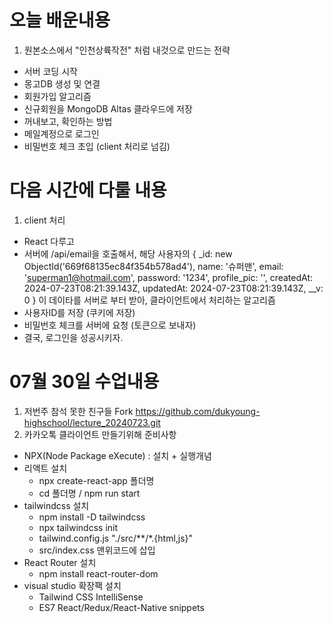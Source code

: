 # 오늘 배운내용
1. 원본소스에서 "인천상륙작전" 처럼 내것으로 만드는 전략
- 서버 코딩 시작
- 몽고DB 생성 및 연결
- 회원가입 알고리즘
- 신규회원을 MongoDB Altas 클라우드에 저장
- 꺼내보고, 확인하는 방법
- 메일계정으로 로그인
- 비밀번호 체크 초입 (client 처리로 넘김)

# 다음 시간에 다룰 내용
1. client 처리
- React 다루고
- 서버에 /api/email을 호출해서, 해당 사용자의 
{
  _id: new ObjectId('669f68135ec84f354b578ad4'),
  name: '슈퍼맨',
  email: 'superman1@hotmail.com',
  password: '1234',
  profile_pic: '',
  createdAt: 2024-07-23T08:21:39.143Z,
  updatedAt: 2024-07-23T08:21:39.143Z,
  __v: 0
}
이 데이타를 서버로 부터 받아, 클라이언트에서 처리하는 알고리즘
- 사용자ID를 저장 (쿠키에 저장)
- 비밀번호 체크를 서버에 요청 (토큰으로 보내자)
- 결국, 로그인을 성공시키자.

# 07월 30일 수업내용
1. 저번주 참석 못한 친구들 Fork
https://github.com/dukyoung-highschool/lecture_20240723.git
1. 카카오톡 클라이언트 만들기위해 준비사항
  - NPX(Node Package eXecute) : 설치 + 실행개념
  - 리액트 설치
    - npx create-react-app 폴더명
    - cd 폴더명 / npm run start
  - tailwindcss 설치 
    - npm install -D tailwindcss
    - npx tailwindcss init
    - tailwind.config.js "./src/**/*.{html,js}"
    - src/index.css 맨위코드에 삽입
  - React Router 설치
    - npm install react-router-dom
  - visual studio 확장팩 설치
    - Tailwind CSS IntelliSense
    - ES7 React/Redux/React-Native snippets
   

